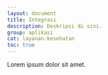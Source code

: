 ```yaml
---
layout: document
title: Integrasi
description: Deskripsi di sini.
group: aplikasi
cat: layanan-kesehatan
toc: true
---
```


Lorem ipsum dolor sit amet.
